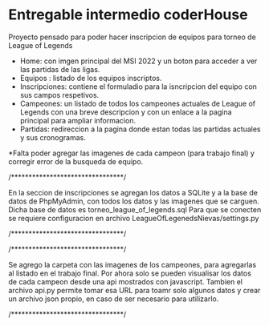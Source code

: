 # Entregable intermedio coderHouse

Proyecto pensado para poder hacer inscripcion de equipos para torneo de League of Legends

- Home: con imgen principal del MSI 2022 y un boton para acceder a ver las partidas de las ligas.
- Equipos : listado de los equipos inscriptos.
- Inscripciones: contiene el formuladio para la isncripcion del equipo con sus campos respetivos.
- Campeones: un listado de todos los campeones actuales de League of Legends con una breve descripcion y con un enlace a la pagina principal para ampliar informacion.
- Partidas: redireccion a la pagina donde estan todas las partidas actuales y sus cronogramas.

*Falta poder agregar las imagenes de cada campeon (para trabajo final) y corregir error de la busqueda de equipo.

/********************************/

En la seccion de inscripciones se agregan los datos a SQLite y a la base de datos de PhpMyAdmin, con todos los datos y las imagenes que se carguen. Dicha base de datos es torneo_league_of_legends.sql 
Para que se conecten se requiere configuracion en archivo LeagueOfLegenedsNievas/settings.py

/********************************/

/********************************/

Se agrego la carpeta con las imagenes de los campeones, para agregarlas al listado en el trabajo final.
Por ahora solo se pueden visualisar los datos de cada campeon desde una api mostrados con javascript. Tambien el archivo api.py permite tomar esa URL para toamr solo algunos datos y crear un archivo json propio, en caso de ser necesario para utilizarlo.

/********************************/